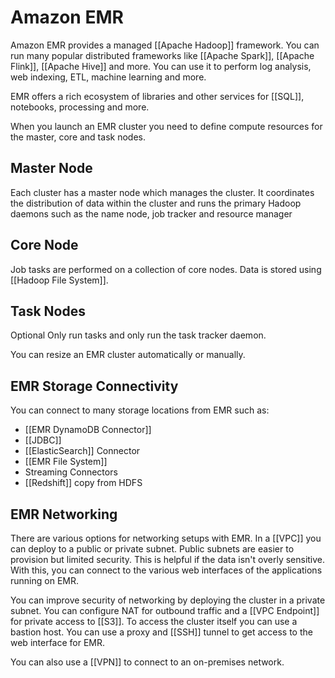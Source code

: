 # Amazon EMR
Amazon EMR provides a managed [[Apache Hadoop]] framework. You can run many popular distributed frameworks like [[Apache Spark]], [[Apache Flink]], [[Apache Hive]] and more. You can use it to perform log analysis, web indexing, ETL, machine learning and more.

EMR offers a rich ecosystem of libraries and other services for [[SQL]], notebooks, processing and more.

When you launch an EMR cluster you need to define compute resources for the master, core and task nodes.

## Master Node
Each cluster has a master node which manages the cluster. It coordinates the distribution of data within the cluster and runs the primary Hadoop daemons such as the name node, job tracker and resource manager

## Core Node
Job tasks are performed on a collection of core nodes. Data is stored using [[Hadoop File System]].

## Task Nodes
Optional
Only run tasks and only run the task tracker daemon.



You can resize an EMR cluster automatically or manually.

## EMR Storage Connectivity
You can connect to many storage locations from EMR such as:
- [[EMR DynamoDB Connector]]
- [[JDBC]]
- [[ElasticSearch]] Connector
- [[EMR File System]]
- Streaming Connectors
- [[Redshift]] copy from HDFS

## EMR Networking
There are various options for networking setups with EMR. In a [[VPC]] you can deploy to a public or private subnet. Public subnets are easier to provision but limited security. This is helpful if the data isn't overly sensitive. With this, you can connect to the various web interfaces of the applications running on EMR.

You can improve security of networking by deploying the cluster in a private subnet. You can configure NAT for outbound traffic and a [[VPC Endpoint]] for private access to [[S3]]. To access the cluster itself you can use a bastion host. You can use a proxy and [[SSH]] tunnel to get access to the web interface for EMR.

You can also use a [[VPN]] to connect to an on-premises network.